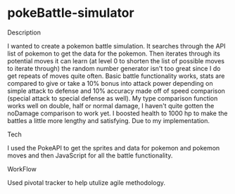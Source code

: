 # pokeBattle-simulator

Description

I wanted to create a pokemon battle simulation. It searches through the API list of pokemon to get the data for the pokemon. Then iterates through its potential moves it can learn (at level 0 to shorten the list of possible moves to iterate through) the random number generator isn't too great since I do get repeats of moves quite often. Basic battle functionality works, stats are compared to give or take a 10% bonus into attack power depending on simple attack to defense and 10% accuracy made off of speed comparison (special attack to special defense as well). My type comparison function works well on double, half or normal damage, I haven't quite gotten the noDamage comparison to work yet. I boosted health to 1000 hp to make the battles a little more lengthy and satisfying. Due to my implementation.

Tech

I used the PokeAPI to get the sprites and data for pokemon and pokemon moves and then JavaScript for all the battle functionality.

WorkFlow

Used pivotal tracker to help utulize agile methodology. 
